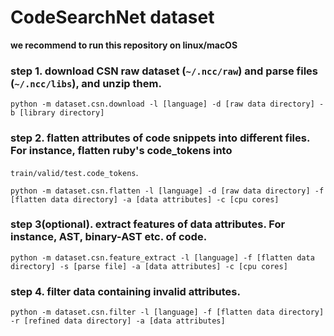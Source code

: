 # CodeSearchNet dataset

**we recommend to run this repository on linux/macOS**

### step 1. download CSN raw dataset (```~/.ncc/raw```) and parse files (```~/.ncc/libs```), and unzip them. 
```
python -m dataset.csn.download -l [language] -d [raw data directory] -b [library directory]
```

### step 2. flatten attributes of code snippets into different files. For instance, flatten ruby's code_tokens into 
```train/valid/test.code_tokens```.
```
python -m dataset.csn.flatten -l [language] -d [raw data directory] -f [flatten data directory] -a [data attributes] -c [cpu cores]
```

### step 3(optional). extract features of data attributes. For instance, AST, binary-AST etc. of code.
```
python -m dataset.csn.feature_extract -l [language] -f [flatten data directory] -s [parse file] -a [data attributes] -c [cpu cores]
```
 
### step 4. filter data containing invalid attributes.
```
python -m dataset.csn.filter -l [language] -f [flatten data directory] -r [refined data directory] -a [data attributes]
```

